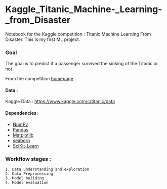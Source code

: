 # Kaggle_Titanic_Machine-_Learning-_from_Disaster
Notebook for the Kaggle competition : Titanic Machine Learning From Disaster.
This is my first ML project.

### Goal
The goal is to predict if a passenger survived the sinking of the Titanic or not.

From the competition [homepage](http://www.kaggle.com/c/titanic-gettingStarted).

#### Data : 
Kaggle Data : https://www.kaggle.com/c/titanic/data

#### Dependencies:
* [NumPy](http://www.numpy.org/)
* [Pandas](http://pandas.pydata.org/)
* [Matplotlib](http://matplotlib.org/)
* [seaborn](https://seaborn.pydata.org/)
* [SciKit-Learn](http://scikit-learn.org/stable/)

### Workflow stages : 
    1. Data understanding and exploration
    2. Data Preprocessing
    3. Model building 
    4. Model evaluation
